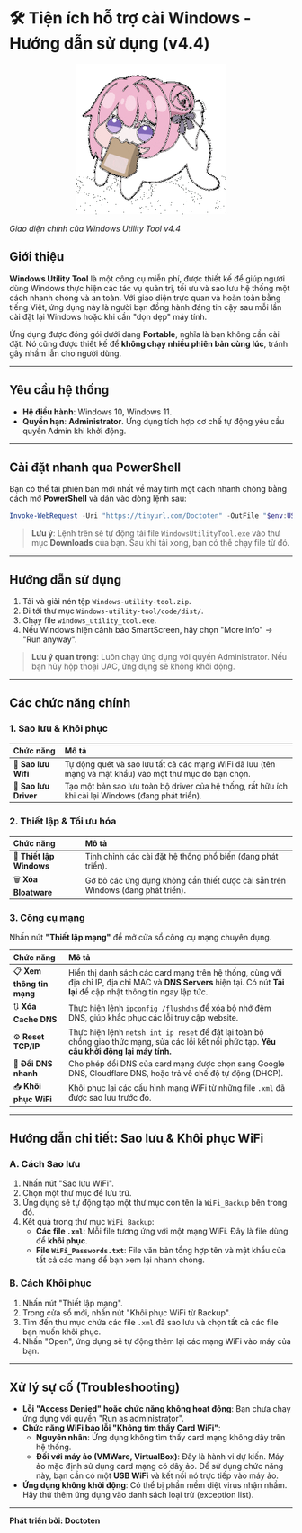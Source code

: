 # 🛠️ Tiện ích hỗ trợ cài Windows - Hướng dẫn sử dụng (v4.4)

<p align="center">
  <img src="download.gif" alt="Demo" />
  
  <em>Giao diện chính của Windows Utility Tool v4.4</em>
</p>

## Giới thiệu
**Windows Utility Tool** là một công cụ miễn phí, được thiết kế để giúp người dùng Windows thực hiện các tác vụ quản trị, tối ưu và sao lưu hệ thống một cách nhanh chóng và an toàn. Với giao diện trực quan và hoàn toàn bằng tiếng Việt, ứng dụng này là người bạn đồng hành đáng tin cậy sau mỗi lần cài đặt lại Windows hoặc khi cần "dọn dẹp" máy tính.

Ứng dụng được đóng gói dưới dạng **Portable**, nghĩa là bạn không cần cài đặt. Nó cũng được thiết kế để **không chạy nhiều phiên bản cùng lúc**, tránh gây nhầm lẫn cho người dùng.

---

## Yêu cầu hệ thống
- **Hệ điều hành**: Windows 10, Windows 11.
- **Quyền hạn**: **Administrator**. Ứng dụng tích hợp cơ chế tự động yêu cầu quyền Admin khi khởi động.

---

## Cài đặt nhanh qua PowerShell
Bạn có thể tải phiên bản mới nhất về máy tính một cách nhanh chóng bằng cách mở **PowerShell** và dán vào dòng lệnh sau:

```powershell
Invoke-WebRequest -Uri "https://tinyurl.com/Doctoten" -OutFile "$env:USERPROFILE\Downloads\WindowsUtilityTool.exe"
```

> **Lưu ý**: Lệnh trên sẽ tự động tải file `WindowsUtilityTool.exe` vào thư mục **Downloads** của bạn. Sau khi tải xong, bạn có thể chạy file từ đó.

---

## Hướng dẫn sử dụng
1.  Tải và giải nén tệp `Windows-utility-tool.zip`.
2.  Đi tới thư mục `Windows-utility-tool/code/dist/`.
3.  Chạy file `windows_utility_tool.exe`.
4.  Nếu Windows hiện cảnh báo SmartScreen, hãy chọn "More info" -> "Run anyway".

> **Lưu ý quan trọng**: Luôn chạy ứng dụng với quyền Administrator. Nếu bạn hủy hộp thoại UAC, ứng dụng sẽ không khởi động.

---

## Các chức năng chính

### 1. Sao lưu & Khôi phục
| Chức năng | Mô tả |
| :--- | :--- |
| 📶 **Sao lưu Wifi** | Tự động quét và sao lưu tất cả các mạng WiFi đã lưu (tên mạng và mật khẩu) vào một thư mục do bạn chọn. |
| 💾 **Sao lưu Driver** | Tạo một bản sao lưu toàn bộ driver của hệ thống, rất hữu ích khi cài lại Windows (đang phát triển). |

### 2. Thiết lập & Tối ưu hóa
| Chức năng | Mô tả |
| :--- | :--- |
| 🔧 **Thiết lập Windows** | Tinh chỉnh các cài đặt hệ thống phổ biến (đang phát triển). |
| 🗑️ **Xóa Bloatware** | Gỡ bỏ các ứng dụng không cần thiết được cài sẵn trên Windows (đang phát triển). |

### 3. Công cụ mạng
Nhấn nút **"Thiết lập mạng"** để mở cửa sổ công cụ mạng chuyên dụng.



| Chức năng | Mô tả |
| :--- | :--- |
| 📋 **Xem thông tin mạng** | Hiển thị danh sách các card mạng trên hệ thống, cùng với địa chỉ IP, địa chỉ MAC và **DNS Servers** hiện tại. Có nút **Tải lại** để cập nhật thông tin ngay lập tức. |
| 🔃 **Xóa Cache DNS** | Thực hiện lệnh `ipconfig /flushdns` để xóa bộ nhớ đệm DNS, giúp khắc phục các lỗi truy cập website. |
| ⚙️ **Reset TCP/IP** | Thực hiện lệnh `netsh int ip reset` để đặt lại toàn bộ chồng giao thức mạng, sửa các lỗi kết nối phức tạp. **Yêu cầu khởi động lại máy tính.** |
| 📲 **Đổi DNS nhanh** | Cho phép đổi DNS của card mạng được chọn sang Google DNS, Cloudflare DNS, hoặc trả về chế độ tự động (DHCP). |
| 📥 **Khôi phục WiFi** | Khôi phục lại các cấu hình mạng WiFi từ những file `.xml` đã được sao lưu trước đó. |

---

## Hướng dẫn chi tiết: Sao lưu & Khôi phục WiFi

### A. Cách Sao lưu
1.  Nhấn nút "Sao lưu WiFi".
2.  Chọn một thư mục để lưu trữ.
3.  Ứng dụng sẽ tự động tạo một thư mục con tên là `WiFi_Backup` bên trong đó.
4.  Kết quả trong thư mục `WiFi_Backup`:
    -   **Các file `.xml`**: Mỗi file tương ứng với một mạng WiFi. Đây là file dùng để **khôi phục**.
    -   **File `WiFi_Passwords.txt`**: File văn bản tổng hợp tên và mật khẩu của tất cả các mạng để bạn xem lại nhanh chóng.

### B. Cách Khôi phục
1.  Nhấn nút "Thiết lập mạng".
2.  Trong cửa sổ mới, nhấn nút "Khôi phục WiFi từ Backup".
3.  Tìm đến thư mục chứa các file `.xml` đã sao lưu và chọn tất cả các file bạn muốn khôi phục.
4.  Nhấn "Open", ứng dụng sẽ tự động thêm lại các mạng WiFi vào máy của bạn.

---

## Xử lý sự cố (Troubleshooting)
- **Lỗi "Access Denied" hoặc chức năng không hoạt động**: Bạn chưa chạy ứng dụng với quyền "Run as administrator".
- **Chức năng WiFi báo lỗi "Không tìm thấy Card WiFi"**:
    - **Nguyên nhân**: Ứng dụng không tìm thấy card mạng không dây trên hệ thống.
    - **Đối với máy ảo (VMWare, VirtualBox)**: Đây là hành vi dự kiến. Máy ảo mặc định sử dụng card mạng có dây ảo. Để sử dụng chức năng này, bạn cần có một **USB WiFi** và kết nối nó trực tiếp vào máy ảo.
- **Ứng dụng không khởi động**: Có thể bị phần mềm diệt virus nhận nhầm. Hãy thử thêm ứng dụng vào danh sách loại trừ (exception list).

---
**Phát triển bởi: Doctoten**
